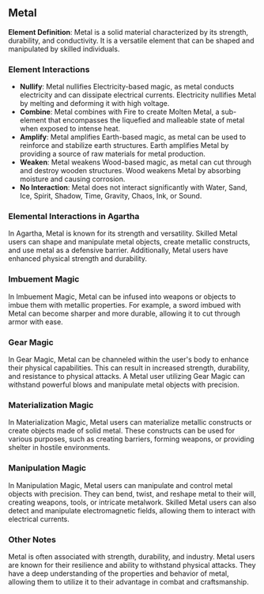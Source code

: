 ## Metal

**Element Definition**: Metal is a solid material characterized by its strength, durability, and conductivity. It is a versatile element that can be shaped and manipulated by skilled individuals.

### Element Interactions

- **Nullify**: Metal nullifies Electricity-based magic, as metal conducts electricity and can dissipate electrical currents. Electricity nullifies Metal by melting and deforming it with high voltage.
- **Combine**: Metal combines with Fire to create Molten Metal, a sub-element that encompasses the liquefied and malleable state of metal when exposed to intense heat.
- **Amplify**: Metal amplifies Earth-based magic, as metal can be used to reinforce and stabilize earth structures. Earth amplifies Metal by providing a source of raw materials for metal production.
- **Weaken**: Metal weakens Wood-based magic, as metal can cut through and destroy wooden structures. Wood weakens Metal by absorbing moisture and causing corrosion.
- **No Interaction**: Metal does not interact significantly with Water, Sand, Ice, Spirit, Shadow, Time, Gravity, Chaos, Ink, or Sound.

### Elemental Interactions in Agartha

In Agartha, Metal is known for its strength and versatility. Skilled Metal users can shape and manipulate metal objects, create metallic constructs, and use metal as a defensive barrier. Additionally, Metal users have enhanced physical strength and durability.

### Imbuement Magic

In Imbuement Magic, Metal can be infused into weapons or objects to imbue them with metallic properties. For example, a sword imbued with Metal can become sharper and more durable, allowing it to cut through armor with ease.

### Gear Magic

In Gear Magic, Metal can be channeled within the user's body to enhance their physical capabilities. This can result in increased strength, durability, and resistance to physical attacks. A Metal user utilizing Gear Magic can withstand powerful blows and manipulate metal objects with precision.

### Materialization Magic

In Materialization Magic, Metal users can materialize metallic constructs or create objects made of solid metal. These constructs can be used for various purposes, such as creating barriers, forming weapons, or providing shelter in hostile environments.

### Manipulation Magic

In Manipulation Magic, Metal users can manipulate and control metal objects with precision. They can bend, twist, and reshape metal to their will, creating weapons, tools, or intricate metalwork. Skilled Metal users can also detect and manipulate electromagnetic fields, allowing them to interact with electrical currents.

### Other Notes

Metal is often associated with strength, durability, and industry. Metal users are known for their resilience and ability to withstand physical attacks. They have a deep understanding of the properties and behavior of metal, allowing them to utilize it to their advantage in combat and craftsmanship.